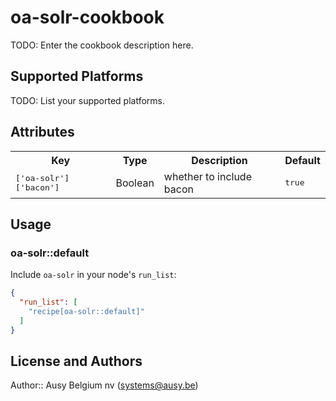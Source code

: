 # oa-solr-cookbook

TODO: Enter the cookbook description here.

## Supported Platforms

TODO: List your supported platforms.

## Attributes

<table>
  <tr>
    <th>Key</th>
    <th>Type</th>
    <th>Description</th>
    <th>Default</th>
  </tr>
  <tr>
    <td><tt>['oa-solr']['bacon']</tt></td>
    <td>Boolean</td>
    <td>whether to include bacon</td>
    <td><tt>true</tt></td>
  </tr>
</table>

## Usage

### oa-solr::default

Include `oa-solr` in your node's `run_list`:

```json
{
  "run_list": [
    "recipe[oa-solr::default]"
  ]
}
```

## License and Authors

Author:: Ausy Belgium nv (<systems@ausy.be>)
